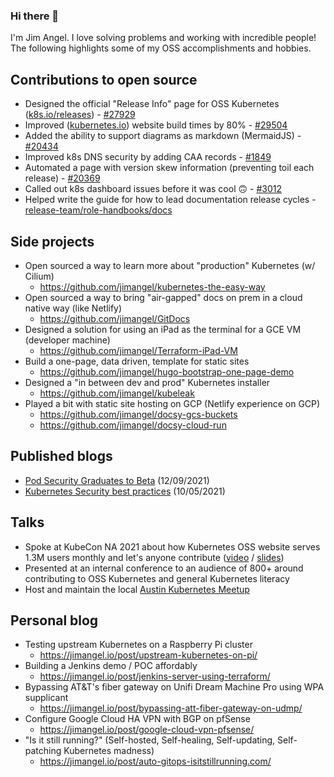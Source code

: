 ### Hi there 👋

I'm Jim Angel. I love solving problems and working with incredible people! The following highlights some of my OSS accomplishments and hobbies.

## Contributions to open source

* Designed the official "Release Info" page for OSS Kubernetes ([k8s.io/releases](https://kubernetes.io/releases)) - [#27929](https://github.com/kubernetes/website/pull/27929)
* Improved ([kubernetes.io](https://kubernetes.io/)) website build times by 80% - [#29504](https://github.com/kubernetes/website/pull/29504)
* Added the ability to support diagrams as markdown (MermaidJS) - [#20434](https://github.com/kubernetes/website/pull/20434)
* Improved k8s DNS security by adding CAA records - [#1849](https://github.com/kubernetes/k8s.io/pull/1849)
* Automated a page with version skew information (preventing toil each release) - [#20369](https://github.com/kubernetes/website/pull/20369)
* Called out k8s dashboard issues before it was cool 🙃 - [#3012](https://github.com/kubernetes/dashboard/issues/3012)
* Helped write the guide for how to lead documentation release cycles - [release-team/role-handbooks/docs](https://github.com/kubernetes/sig-release/tree/master/release-team/role-handbooks/docs)

## Side projects

* Open sourced a way to learn more about "production" Kubernetes (w/ Cilium)
    * https://github.com/jimangel/kubernetes-the-easy-way
* Open sourced a way to bring "air-gapped" docs on prem in a cloud native way (like Netlify)
    * https://github.com/jimangel/GitDocs
* Designed a solution for using an iPad as the terminal for a GCE VM (developer machine)
    * https://github.com/jimangel/Terraform-iPad-VM
* Build a one-page, data driven, template for static sites
    * https://github.com/jimangel/hugo-bootstrap-one-page-demo
* Designed a "in between dev and prod" Kubernetes installer
    * https://github.com/jimangel/kubeleak
* Played a bit with static site hosting on GCP (Netlify experience on GCP)
    * https://github.com/jimangel/docsy-gcs-buckets
    * https://github.com/jimangel/docsy-cloud-run

## Published blogs

* [Pod Security Graduates to Beta](https://kubernetes.io/blog/2021/12/09/pod-security-admission-beta/) (12/09/2021)
* [Kubernetes Security best practices](https://kubernetes.io/blog/2021/10/05/nsa-cisa-kubernetes-hardening-guidance/) (10/05/2021)

## Talks

* Spoke at KubeCon NA 2021 about how Kubernetes OSS website serves 1.3M users monthly and let's anyone contribute ([video](https://www.youtube.com/watch?v=GDfcBF5et3Q) / [slides](https://static.sched.com/hosted_files/kccncna2021/c2/kubecon-2021-SIG-Docs-Deep-Dive-Final.pdf))
* Presented at an internal conference to an audience of 800+ around contributing to OSS Kubernetes and general Kubernetes literacy
* Host and maintain the local [Austin Kubernetes Meetup](https://community.cncf.io/kubernetes-austin/)

## Personal blog

* Testing upstream Kubernetes on a Raspberry Pi cluster
    * https://jimangel.io/post/upstream-kubernetes-on-pi/
* Building a Jenkins demo / POC affordably
    * https://jimangel.io/post/jenkins-server-using-terraform/
* Bypassing AT&T's fiber gateway on Unifi Dream Machine Pro using WPA supplicant
    * https://jimangel.io/post/bypassing-att-fiber-gateway-on-udmp/
* Configure Google Cloud HA VPN with BGP on pfSense
    * https://jimangel.io/post/google-cloud-vpn-pfsense/
* "Is it still running?" (Self-hosted, Self-healing, Self-updating, Self-patching Kubernetes madness)
    * https://jimangel.io/post/auto-gitops-isitstillrunning.com/
